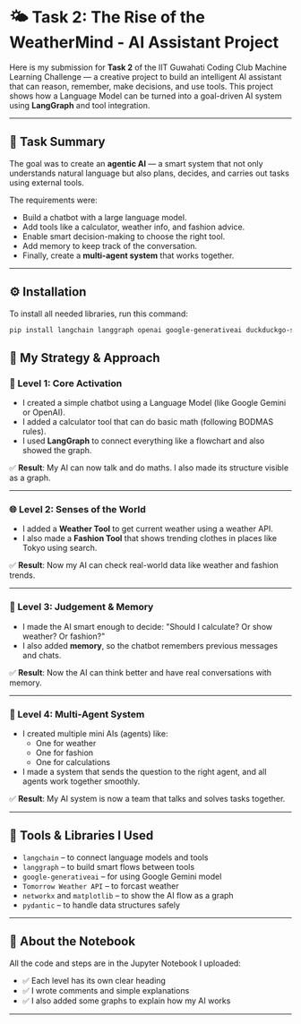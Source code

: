 # 🌤️ Task 2: The Rise of the WeatherMind - AI Assistant Project

Here is my submission for **Task 2** of the IIT Guwahati Coding Club Machine Learning Challenge — a creative project to build an intelligent AI assistant that can reason, remember, make decisions, and use tools. This project shows how a Language Model can be turned into a goal-driven AI system using **LangGraph** and tool integration.

---

## 📌 Task Summary

The goal was to create an **agentic AI** — a smart system that not only understands natural language but also plans, decides, and carries out tasks using external tools.

The requirements were:
- Build a chatbot with a large language model.
- Add tools like a calculator, weather info, and fashion advice.
- Enable smart decision-making to choose the right tool.
- Add memory to keep track of the conversation.
- Finally, create a **multi-agent system** that works together.

---

## ⚙️ Installation

To install all needed libraries, run this command:

```bash
pip install langchain langgraph openai google-generativeai duckduckgo-search pydantic matplotlib networkx
```
## 🧠 My Strategy & Approach

### 🌟 Level 1: Core Activation

- I created a simple chatbot using a Language Model (like Google Gemini or OpenAI).
- I added a calculator tool that can do basic math (following BODMAS rules).
- I used **LangGraph** to connect everything like a flowchart and also showed the graph.

✅ **Result**: My AI can now talk and do maths. I also made its structure visible as a graph.

---

### 🌐 Level 2: Senses of the World

- I added a **Weather Tool** to get current weather using a weather API.
- I also made a **Fashion Tool** that shows trending clothes in places like Tokyo using search.

✅ **Result**: Now my AI can check real-world data like weather and fashion trends.

---

### 🧭 Level 3: Judgement & Memory

- I made the AI smart enough to decide: "Should I calculate? Or show weather? Or fashion?"
- I also added **memory**, so the chatbot remembers previous messages and chats.

✅ **Result**: Now the AI can think better and have real conversations with memory.

---

### 🤖 Level 4: Multi-Agent System

- I created multiple mini AIs (agents) like:
  - One for weather
  - One for fashion
  - One for calculations
- I made a system that sends the question to the right agent, and all agents work together smoothly.

✅ **Result**: My AI system is now a team that talks and solves tasks together.

---

## 🧰 Tools & Libraries I Used

- `langchain` – to connect language models and tools  
- `langgraph` – to build smart flows between tools  
- `google-generativeai` – for using Google Gemini model  
- `Tomorrow Weather API` – to forcast weather
- `networkx` and `matplotlib` – to show the AI flow as a graph  
- `pydantic` – to handle data structures safely  

---

## 📒 About the Notebook

All the code and steps are in the Jupyter Notebook I uploaded:

- ✅ Each level has its own clear heading  
- ✅ I wrote comments and simple explanations  
- ✅ I also added some graphs to explain how my AI works  

---

